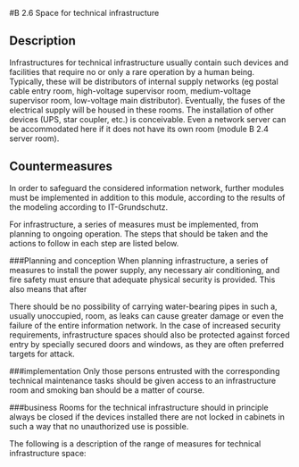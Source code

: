 #B 2.6 Space for technical infrastructure
## Description 
Infrastructures for technical infrastructure usually contain such devices and facilities that require no or only a rare operation by a human being. Typically, these will be distributors of internal supply networks (eg postal cable entry room, high-voltage supervisor room, medium-voltage supervisor room, low-voltage main distributor). Eventually, the fuses of the electrical supply will be housed in these rooms. The installation of other devices (UPS, star coupler, etc.) is conceivable. Even a network server can be accommodated here if it does not have its own room (module B 2.4 server room).



## Countermeasures 
In order to safeguard the considered information network, further modules must be implemented in addition to this module, according to the results of the modeling according to IT-Grundschutz.

For infrastructure, a series of measures must be implemented, from planning to ongoing operation. The steps that should be taken and the actions to follow in each step are listed below.



###Planning and conception
When planning infrastructure, a series of measures to install the power supply, any necessary air conditioning, and fire safety must ensure that adequate physical security is provided. This also means that after

There should be no possibility of carrying water-bearing pipes in such a, usually unoccupied, room, as leaks can cause greater damage or even the failure of the entire information network. In the case of increased security requirements, infrastructure spaces should also be protected against forced entry by specially secured doors and windows, as they are often preferred targets for attack.



###implementation
Only those persons entrusted with the corresponding technical maintenance tasks should be given access to an infrastructure room and smoking ban should be a matter of course.



###business
Rooms for the technical infrastructure should in principle always be closed if the devices installed there are not locked in cabinets in such a way that no unauthorized use is possible.

The following is a description of the range of measures for technical infrastructure space:



